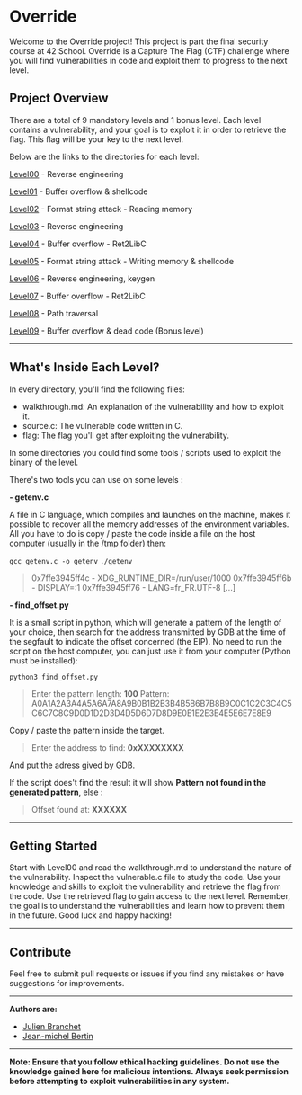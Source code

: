# Override
Welcome to the Override project! This project is part the final security course at 42 School. Override is a Capture The Flag (CTF) challenge where you will find vulnerabilities in code and exploit them to progress to the next level.

## Project Overview
There are a total of 9 mandatory levels and 1 bonus level. Each level contains a vulnerability, and your goal is to exploit it in order to retrieve the flag. This flag will be your key to the next level.

Below are the links to the directories for each level:

[Level00](./level00/walkthrough.md) - Reverse engineering

[Level01](./level01/walkthrough.md) - Buffer overflow & shellcode

[Level02](./level02/walkthrough.md) - Format string attack - Reading memory

[Level03](./level03/walkthrough.md) - Reverse engineering

[Level04](./level04/walkthrough.md) - Buffer overflow - Ret2LibC

[Level05](./level05/walkthrough.md) - Format string attack - Writing memory & shellcode

[Level06](./level06/walkthrough.md) - Reverse engineering, keygen

[Level07](./level07/walkthrough.md) - Buffer overflow - Ret2LibC

[Level08](./level08/walkthrough.md) - Path traversal

[Level09](./level09/walkthrough.md) - Buffer overflow & dead code (Bonus level)

----

## What's Inside Each Level?
In every directory, you'll find the following files:

- walkthrough.md: An explanation of the vulnerability and how to exploit it.
- source.c: The vulnerable code written in C.
- flag: The flag you'll get after exploiting the vulnerability.

In some directories you could find some tools / scripts used to exploit the binary of the level.

There's two tools you can use on some levels :

**- getenv.c**

A file in C language, which compiles and launches on the machine, makes it possible to recover all the memory addresses of the environment variables.
All you have to do is copy / paste the code inside a file on the host computer (usually in the /tmp folder) then:

``gcc getenv.c -o getenv``
``./getenv``
> 0x7ffe3945ff4c - XDG_RUNTIME_DIR=/run/user/1000
0x7ffe3945ff6b - DISPLAY=:1
0x7ffe3945ff76 - LANG=fr_FR.UTF-8
[...]

**- find_offset.py**

It is a small script in python, which will generate a pattern of the length of your choice, then search for the address transmitted by GDB at the time of the segfault to indicate the offset concerned (the EIP).
No need to run the script on the host computer, you can just use it from your computer (Python must be installed):

``python3 find_offset.py``
> Enter the pattern length: **100**
Pattern: A0A1A2A3A4A5A6A7A8A9B0B1B2B3B4B5B6B7B8B9C0C1C2C3C4C5C6C7C8C9D0D1D2D3D4D5D6D7D8D9E0E1E2E3E4E5E6E7E8E9

Copy / paste the pattern inside the target.

>Enter the address to find: **0xXXXXXXXX**

And put the adress gived by GDB.

If the script does't find the result it will show **Pattern not found in the generated pattern**, else :

> Offset found at: **XXXXXX**

----

## Getting Started
Start with Level00 and read the walkthrough.md to understand the nature of the vulnerability.
Inspect the vulnerable.c file to study the code.
Use your knowledge and skills to exploit the vulnerability and retrieve the flag from the code.
Use the retrieved flag to gain access to the next level.
Remember, the goal is to understand the vulnerabilities and learn how to prevent them in the future. Good luck and happy hacking!

----

## Contribute
Feel free to submit pull requests or issues if you find any mistakes or have suggestions for improvements.

----

**Authors are:**
- [Julien Branchet](https://github.com/blablupo)
- [Jean-michel Bertin](https://github.com/jmbertin)

----

**Note: Ensure that you follow ethical hacking guidelines. Do not use the knowledge gained here for malicious intentions. Always seek permission before attempting to exploit vulnerabilities in any system.**
